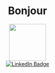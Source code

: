 <div id="header" align="center">
<h1>Bonjour</h1>
  <img src="https://media.giphy.com/media/EauwThrXwq0EWngOcT/giphy.gif" width="100"/>
</div>
<div id="badges" align="center">
  <a href="https://www.linkedin.com/in/tristan-delmas">
    <img src="https://img.shields.io/badge/LinkedIn-blue?style=for-the-badge&logo=linkedin&logoColor=white" alt="LinkedIn Badge"/>
  </a>
</div>
